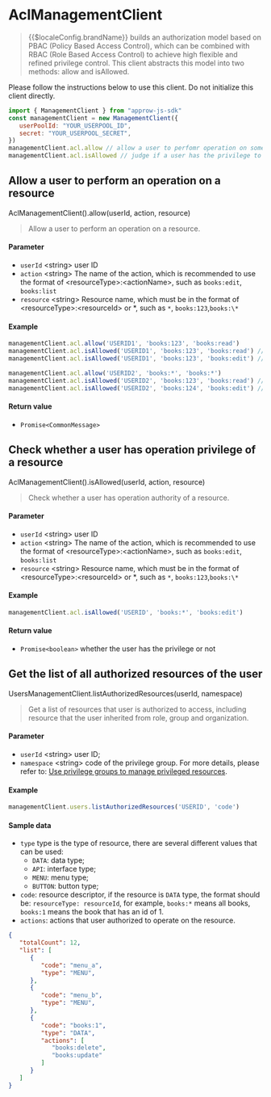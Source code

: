 # AclManagementClient

<LastUpdated/>


> {{$localeConfig.brandName}} builds an authorization model based on PBAC (Policy Based Access Control), 
> which can be combined with RBAC (Role Based Access Control) to achieve high flexible and refined privilege control. 
> This client abstracts this model into two methods: allow and isAllowed.


Please follow the instructions below to use this client. Do not initialize this client directly.

```javascript
import { ManagementClient } from "approw-js-sdk"
const managementClient = new ManagementClient({
   userPoolId: "YOUR_USERPOOL_ID",
   secret: "YOUR_USERPOOL_SECRET",
})
managementClient.acl.allow // allow a user to perfomr operation on some resource
managementClient.acl.isAllowed // judge if a user has the privilege to operate on some resource
```




##  Allow a user to perform an operation on a resource

AclManagementClient().allow(userId, action, resource)

> Allow a user to perform an operation on a resource.


#### Parameter

- `userId` \<string\> user ID 
- `action` \<string\> The name of the action, which is recommended to use the format of \<resourceType\>:\<actionName\>, such as `books:edit`, `books:list`
- `resource` \<string\> Resource name, which must be in the format of \<resourceType\>:\<resourceId\> or *, such as `*`, `books:123`,`books:\*`

#### Example

```javascript
managementClient.acl.allow('USERID1', 'books:123', 'books:read')
managementClient.acl.isAllowed('USERID1', 'books:123', 'books:read') // true
managementClient.acl.isAllowed('USERID1', 'books:123', 'books:edit') // false
```
```javascript
managementClient.acl.allow('USERID2', 'books:*', 'books:*')
managementClient.acl.isAllowed('USERID2', 'books:123', 'books:read') // true
managementClient.acl.isAllowed('USERID2', 'books:124', 'books:edit') // true
```

#### Return value

-  `Promise<CommonMessage>` 


      

## Check whether a user has operation privilege of a resource


AclManagementClient().isAllowed(userId, action, resource)

> Check whether a user has operation authority of a resource.


#### Parameter

- `userId` \<string\> user ID 
- `action` \<string\> The name of the action, which is recommended to use the format of \<resourceType\>:\<actionName\>, such as `books:edit`, `books:list`
- `resource` \<string\> Resource name, which must be in the format of \<resourceType\>:\<resourceId\> or *, such as `*`, `books:123`,`books:\*`

#### Example

```javascript
managementClient.acl.isAllowed('USERID', 'books:*', 'books:edit')
```

#### Return value

-  `Promise<boolean>` whether the user has the privilege or not


## Get the list of all authorized resources of the user

UsersManagementClient.listAuthorizedResources(userId, namespace)

> Get a list of resources that user is authorized to access, including resource that the user inherited from  role, group and organization.

#### Parameter

- `userId` \<string\> user ID;
- `namespace` \<string\> code of the privilege group. For more details, please refer to: [Use privilege groups to manage privileged resources](/en/guides/access-control/resource-group.md).

#### Example

```javascript
managementClient.users.listAuthorizedResources('USERID', 'code')
```

#### Sample data

- `type` type is the type of resource, there are several different values that can be used:
  - `DATA`: data type;
  - `API`: interface type;
  - `MENU`: menu type;
  - `BUTTON`: button type;
- `code`: resource descriptor, if the resource is `DATA` type, the format should be: `resourceType: resourceId`, for example, `books:*` means all books, `books:1` means the book that has an id of 1.
- `actions`: actions that user authorized to operate on the resource.

```json
{
   "totalCount": 12,
   "list": [
      {
         "code": "menu_a",
         "type": "MENU",
      },
      {
         "code": "menu_b",
         "type": "MENU",
      },
      {
         "code": "books:1",
         "type": "DATA",
         "actions": [
            "books:delete",
            "books:update"
         ]
      }
   ]
}
```